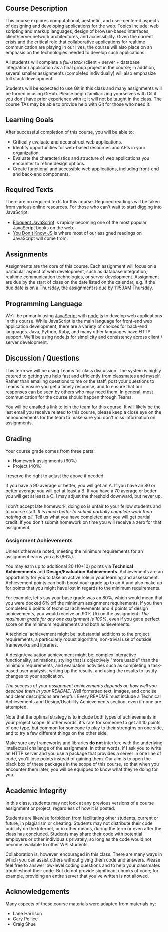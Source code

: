 Course Description
---

This course explores computational, aesthetic, and user-centered aspects of designing and developing applications for the web. 
Topics include: web scripting and markup languages, design of browser-based interfaces, client/server network architectures, and accessibility. Given the current crisis and the critical role that collaborative applications for realtime communication are playing in our lives, the course will also place on an emphasis on the technologies needed to develop such applications. 

All students will complete a *full-stack* (client + server + database integration) application as a final group project in the course; in addition, several smaller assignments (completed individually) will also emphasize full stack development.

Students will be expected to use Git in this class and many assignments will be turned in using GiHub. Please begin familiarizing yourselves with 
Git if you don't have prior experience with it; it will not be taught in the class. The course TAs may be able to provide help with Git for those who need it.

Learning Goals
---

After successful completion of this course, you will be able to:

- Critically evaluate and deconstruct web applications.
- Identify opportunities for web-based resources and APIs in your organization.
- Evaluate the characteristics and structure of web applications you encounter to refine design options.
- Create functional and accessible web applications, including front-end and back-end components.

Required Texts
---
There are no required texts for this course. Required readings will be taken from various online resources. For those who can't wait to start digging into JavaScript:

- [Eloquent JavaScript](https://eloquentjavascript.net/) is rapidly becoming one of the most popular JavaScript books on the web.
- [You Don't Know JS](https://github.com/getify/You-Dont-Know-JS) is where most of our assigned readings on JavaScript will come from.

Assignments
---
Assignments are the core of this course. Each assignment will focus on a particular aspect of web development, such as database integration, realtime communication technologies, or server development. Assignment are due by the start of class on the date listed on the calendar, e.g. if the due date is on a Thursday, the assignment is due by 11:59AM Thursday.

Programming Language
---

We'll be primarily using [JavaScript](https://developer.mozilla.org/en-US/docs/Web/JavaScript) with [node.js](http://nodejs.org/) to develop web applications in this course. While JavaScript is the main language for front-end web application development, there are a variety of choices for back-end languages. Java, Python, Ruby, and many other languages have HTTP support. 
We'll be using node.js for simplicity and consistency across client / server development.

Discussion / Questions
---
This term we will be using Teams for class discussion. The system is highly catered to getting you help fast and efficiently from classmates and myself. Rather than emailing questions to me or the staff, post your questions to Teams to ensure you get a timely response, and to ensure that our responses can be seen by others who may need them. In general, most communication for the course should happen through Teams.

You will be emailed a link to join the team for this course. It will likely be the last email you receive related to this course, please keep a close eye on the announcements for the team to make sure you don't miss information on assignments.

Grading
---

Your course grade comes from three parts:

- Homework assignments (60%)
- Project (40%)

I reserve the right to adjust the above if needed. 

If you have a 90 average or better, you will get an A. 
If you have an 80 or better average you will get at least a B. 
If you have a 70 average or better you will get at least a C. 
I may adjust the threshold downward, but never up.

I don't accept late homework, doing so is unfair to your fellow students and to course staff. 
*It is much better to submit partially complete work than nothing at all.* Tell us what you have completed and you will get partial credit.
If you don't submit homework on time you will receive a zero for that assignment. 

### Assignment Achievements

Unless otherwise noted, meeting the minimum requirements for an assignment earns you a B (86%).

You may earn up to additional 20 (10+10) points via __Technical Achievements__ and __Design/Evaluation Achievements__.
Achievements are an opportunity for you to take an active role in your learning and assessment.  Achievement points can both boost your grade up to an A and also make up for points that you might have lost in regards to the minimum requirements.

For example, let's say your base grade was an 80%, which would mean that you were docked 6% off the minimum assignment requirements. If you then completed 6 points of technical achievements and 4 points of design achievements, you would receive an 90% (A) on the assignment. *The maximum grade for any one assignment is 100%*, even if you get a perfect score on the minimum requirements and both achievements.

A technical achievement might be: substantial additions to the project requirements, a particularly robust algorithm, non-trivial use of outside frameworks and libraries.

A design/evaluation achievement might be: complex interactive functionality, animations, styling that is objectively "more usable" than the minimum requirements, and evaluation activities such as completing a task-based user analysis, writing up the results, and using the results to justify changes to your application.

*The success of your assignment achievements depends on how well you describe them in your README.*
Well formatted text, images, and concise and clear descriptions are helpful.
Every README must include a Technical Achievements and Design/Usability Achievements section, even if none are attempted.

Note that the optimal strategy is to include both types of achievements in your project scope.
In other words, it's rare for someone to get all 10 points of one type, but common for someone to play to their strengths on one side, and to try a few different things on the other side.

Make sure any frameworks and libraries **do not** interfere with the underlying intellectual challenge of the assignment. In other words, if I ask you to write an HTTP server and you use a package that provides a server in one line of code, you'll lose points instead of gaining them.
Our aim is to open the black box of these packages in the scope of this course, so that when you encounter them later, you will be equipped to know what they're doing for you.

Academic Integrity
---
In this class, students may not look at any previous versions of a course assignment or project, regardless of how it is posted. 

Students are likewise forbidden from facilitating other students, current or future, in plagiarism or cheating. 
Students may not distribute their code publicly on the Internet, or in other means, during the term or even after the class has concluded. 
Students may share their code with potential employers or other individuals privately, so long as the code would not become available to other WPI students.

Collaboration is, however, encouraged in this class. There are many ways in which you can assist others without giving them code and answers. Please feel free to answer low-level coding questions and to help your classmates troubleshoot their code. But do not provide significant chunks of code; for example, providing an entire server that you've written is not allowed.

Acknowledgements
---

Many aspects of these course materials were adapted from materials by:
- Lane Harrison
- Gary Pollice
- Craig Shue
